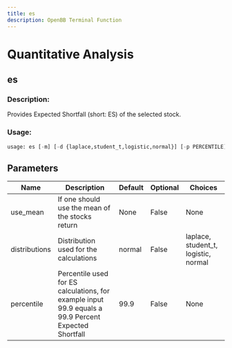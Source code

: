 ```yaml
---
title: es
description: OpenBB Terminal Function
---
```


# Quantitative Analysis

## es

### Description: 

Provides Expected Shortfall (short: ES) of the selected stock.

### Usage: 
```python
usage: es [-m] [-d {laplace,student_t,logistic,normal}] [-p PERCENTILE]
```

## Parameters

| Name | Description | Default | Optional | Choices |
| ---- | ----------- | ------- | -------- | ------- |
| use_mean | If one should use the mean of the stocks return | None | False | None |
| distributions | Distribution used for the calculations | normal | False | laplace, student_t, logistic, normal |
| percentile | Percentile used for ES calculations, for example input 99.9 equals a 99.9 Percent Expected Shortfall | 99.9 | False | None |


